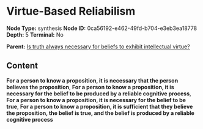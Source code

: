 # Virtue-Based Reliabilism

**Node Type:** synthesis
**Node ID:** 0ca56192-e462-49fd-b704-e3eb3ea18778
**Depth:** 5
**Terminal:** No

**Parent:** [Is truth always necessary for beliefs to exhibit intellectual virtue?](is-truth-always-necessary-for-beliefs-to-exhibit-intellectual-virtue-antithesis-afb75f79-bfb0-4d7e-b03a-060e4845984f.md)

## Content

**For a person to know a proposition, it is necessary that the person believes the proposition**, **For a person to know a proposition, it is necessary for the belief to be produced by a reliable cognitive process**, **For a person to know a proposition, it is necessary for the belief to be true**, **For a person to know a proposition, it is sufficient that they believe the proposition, the belief is true, and the belief is produced by a reliable cognitive process**
